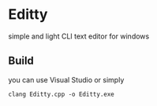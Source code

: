 # Editty

simple and light CLI text editor for windows


## Build

you can use Visual Studio or simply 

```
clang Editty.cpp -o Editty.exe
```
